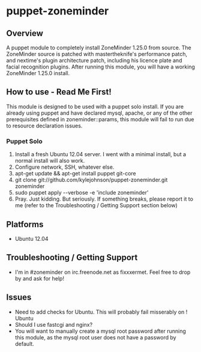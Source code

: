 puppet-zoneminder
=================

## Overview
A puppet module to completely install ZoneMinder 1.25.0 from source.
The ZoneMinder source is patched with mastertheknife's performance patch, and nextime's plugin architecture patch, including his licence plate and facial recognition plugins.
After running this module, you will have a working ZoneMinder 1.25.0 install.

## How to use - Read Me First!
This module is designed to be used with a puppet solo install.  If you are already using puppet and have declared mysql, apache, or any of the other prerequisites defined in zoneminder::params, this module will fail to run due to resource declaration issues.

### Puppet Solo
 1.  Install a fresh Ubuntu 12.04 server.  I went with a minimal install, but a normal install will also work.
 2.  Configure network, SSH, whatever else.
 3.  apt-get update && apt-get install puppet git-core
 4.  git clone git://github.com/kylejohnson/puppet-zoneminder.git zoneminder
 5.  sudo puppet apply --verbose -e 'include zoneminder'
 6.  Pray.  Just kidding.  But seriously.  If something breaks, please report it to me (refer to the Troubleshooting / Getting Support section below)

## Platforms
 * Ubuntu 12.04

## Troubleshooting / Getting Support
 * I'm in #zoneminder on irc.freenode.net as fixxxermet.  Feel free to drop by and ask for help!

## Issues
 * Need to add checks for Ubuntu.  This will probably fail misserably on ! Ubuntu
 * Should I use fastcgi and nginx?
 * You will want to manually create a mysql root password after running this module, as the mysql root user does not have a password by default. 
